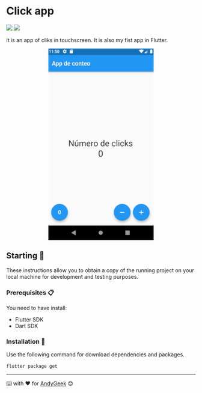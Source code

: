 # Click app

![](https://img.shields.io/badge/Made%20with-Flutter-blue) ![](https://img.shields.io/badge/Made%20with-Dart-blue)

it is an app of cliks in touchscreen. It is also my fist app in Flutter.

<div align="center"><img src="https://github.com/andygeek/click_app/blob/master/img_app.gif" width="280" height="510" align="middle"/></div>

## Starting 🚀

These instructions allow you to obtain a copy of the running project on your local machine for development and testing purposes.

### Prerequisites 📋

You need to have install:
- Flutter SDK
- Dart SDK

### Installation 🔧

Use the following command for download dependencies and packages.

````
flutter package get
````

------

⌨️ with ❤️ for [AndyGeek](https://github.com/andygeek) 😊
